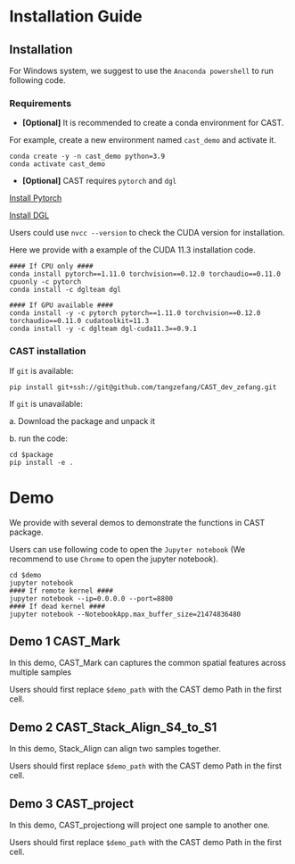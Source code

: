 # Installation Guide
## Installation

For Windows system, we suggest to use the `Anaconda powershell` to run following code.

### Requirements

- **[Optional]** It is recommended to create a conda environment for CAST.

For example, create a new environment named `cast_demo` and activate it.
```
conda create -y -n cast_demo python=3.9
conda activate cast_demo
```
- **[Optional]** CAST requires `pytorch` and `dgl`

[Install Pytorch](https://pytorch.org/get-started/locally/)

[Install DGL](https://www.dgl.ai/pages/start.html)

Users could use `nvcc --version` to check the CUDA version for installation.

Here we provide with a example of the CUDA 11.3 installation code.
```
#### If CPU only ####
conda install pytorch==1.11.0 torchvision==0.12.0 torchaudio==0.11.0 cpuonly -c pytorch
conda install -c dglteam dgl

#### If GPU available ####
conda install -y -c pytorch pytorch==1.11.0 torchvision==0.12.0 torchaudio==0.11.0 cudatoolkit=11.3
conda install -y -c dglteam dgl-cuda11.3==0.9.1
```

### CAST installation
If `git` is available:
```
pip install git+ssh://git@github.com/tangzefang/CAST_dev_zefang.git
```
If `git` is unavailable:

a. Download the package and unpack it

b. run the code:
```
cd $package
pip install -e .
```

# Demo
We provide with several demos to demonstrate the functions in CAST package.

Users can use following code to open the `Jupyter notebook` (We recommend to use `Chrome` to open the jupyter notebook).
```
cd $demo
jupyter notebook
#### If remote kernel ####
jupyter notebook --ip=0.0.0.0 --port=8800
#### If dead kernel ####
jupyter notebook --NotebookApp.max_buffer_size=21474836480
```
## Demo 1 CAST_Mark
In this demo, CAST_Mark can captures the common spatial features across multiple samples

Users should first replace `$demo_path` with the CAST demo Path in the first cell.

## Demo 2 CAST_Stack_Align_S4_to_S1
In this demo, Stack_Align can align two samples together.

Users should first replace `$demo_path` with the CAST demo Path in the first cell.

## Demo 3 CAST_project
In this demo, CAST_projectiong will project one sample to another one.

Users should first replace `$demo_path` with the CAST demo Path in the first cell.
